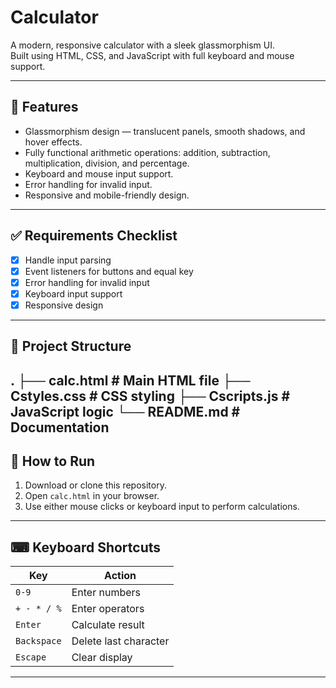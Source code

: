 #  Calculator

A modern, responsive calculator with a sleek glassmorphism UI.  
Built using HTML, CSS, and JavaScript with full keyboard and mouse support.

---

## 📌 Features
- Glassmorphism design — translucent panels, smooth shadows, and hover effects.
- Fully functional arithmetic operations: addition, subtraction, multiplication, division, and percentage.
- Keyboard and mouse input support.
- Error handling for invalid input.
- Responsive and mobile-friendly design.

---

## ✅ Requirements Checklist
- [x] Handle input parsing  
- [x] Event listeners for buttons and equal key  
- [x] Error handling for invalid input  
- [x] Keyboard input support  
- [x] Responsive design  

---

## 📂 Project Structure
.
├── calc.html # Main HTML file
├── Cstyles.css # CSS styling
├── Cscripts.js # JavaScript logic
└── README.md # Documentation
---

## 🚀 How to Run
1. Download or clone this repository.
2. Open `calc.html` in your browser.
3. Use either mouse clicks or keyboard input to perform calculations.

---

## ⌨ Keyboard Shortcuts
| Key         | Action                  |
|-------------|-------------------------|
| `0-9`       | Enter numbers           |
| `+ - * / %` | Enter operators         |
| `Enter`     | Calculate result        |
| `Backspace` | Delete last character   |
| `Escape`    | Clear display           |

---
